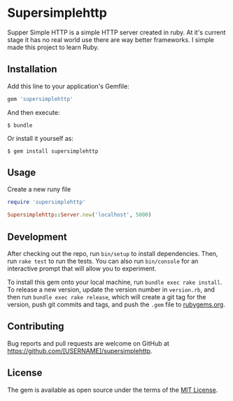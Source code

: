 # Supersimplehttp

Supper Simple HTTP is a simple HTTP server created in ruby. At it's current stage it has no real world use there are way better frameworks. I simple made this project to learn Ruby.

## Installation

Add this line to your application's Gemfile:

```ruby
gem 'supersimplehttp'
```

And then execute:

    $ bundle

Or install it yourself as:

    $ gem install supersimplehttp

## Usage

Create a new runy file

```rb
require 'supersimplehttp'

Supersimplehttp::Server.new('localhost', 5000)

```

## Development

After checking out the repo, run `bin/setup` to install dependencies. Then, run `rake test` to run the tests. You can also run `bin/console` for an interactive prompt that will allow you to experiment.

To install this gem onto your local machine, run `bundle exec rake install`. To release a new version, update the version number in `version.rb`, and then run `bundle exec rake release`, which will create a git tag for the version, push git commits and tags, and push the `.gem` file to [rubygems.org](https://rubygems.org).

## Contributing

Bug reports and pull requests are welcome on GitHub at https://github.com/[USERNAME]/supersimplehttp.

## License

The gem is available as open source under the terms of the [MIT License](https://opensource.org/licenses/MIT).

